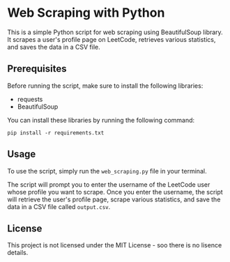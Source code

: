 # Web Scraping with Python

This is a simple Python script for web scraping using BeautifulSoup library. It scrapes a user's profile page on LeetCode, retrieves various statistics, and saves the data in a CSV file.

## Prerequisites

Before running the script, make sure to install the following libraries:

- requests
- BeautifulSoup

You can install these libraries by running the following command:

```
pip install -r requirements.txt
```


## Usage

To use the script, simply run the `web_scraping.py` file in your terminal.

The script will prompt you to enter the username of the LeetCode user whose profile you want to scrape. Once you enter the username, the script will retrieve the user's profile page, scrape various statistics, and save the data in a CSV file called `output.csv`.

## License

This project is not licensed under the MIT License - soo there is no lisence details.

